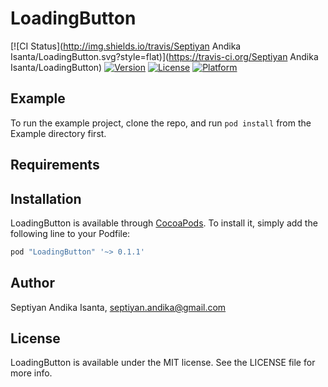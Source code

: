 # LoadingButton

[![CI Status](http://img.shields.io/travis/Septiyan Andika Isanta/LoadingButton.svg?style=flat)](https://travis-ci.org/Septiyan Andika Isanta/LoadingButton)
[![Version](https://img.shields.io/cocoapods/v/LoadingButton.svg?style=flat)](http://cocoapods.org/pods/LoadingButton)
[![License](https://img.shields.io/cocoapods/l/LoadingButton.svg?style=flat)](http://cocoapods.org/pods/LoadingButton)
[![Platform](https://img.shields.io/cocoapods/p/LoadingButton.svg?style=flat)](http://cocoapods.org/pods/LoadingButton)

## Example

To run the example project, clone the repo, and run `pod install` from the Example directory first.

## Requirements

## Installation

LoadingButton is available through [CocoaPods](http://cocoapods.org). To install
it, simply add the following line to your Podfile:

```ruby
pod "LoadingButton" '~> 0.1.1'
```

## Author

Septiyan Andika Isanta, septiyan.andika@gmail.com

## License

LoadingButton is available under the MIT license. See the LICENSE file for more info.
